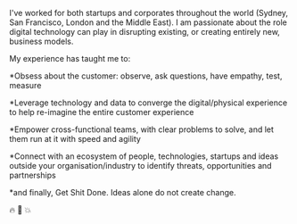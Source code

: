 I've worked for both startups and corporates throughout the world (Sydney, San Francisco, London and the Middle East). I am passionate about the role digital technology can play in disrupting existing, or creating entirely new, business models.

My experience has taught me to:

*Obsess about the customer: observe, ask questions, have empathy, test, measure

*Leverage technology and data to converge the digital/physical experience to help re-imagine the entire customer experience

*Empower cross-functional teams, with clear problems to solve, and let them run at it with speed and agility

*Connect with an ecosystem of people, technologies, startups and ideas outside your organisation/industry to identify threats, opportunities and partnerships

*and finally, Get Shit Done. Ideas alone do not create change.

:fire: :rocket: :boom:
